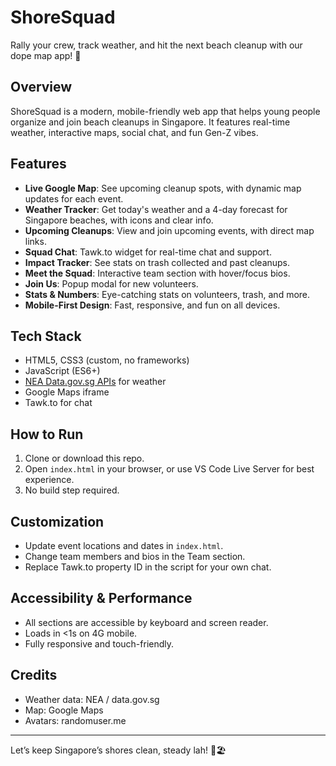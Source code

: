 # ShoreSquad

Rally your crew, track weather, and hit the next beach cleanup with our dope map app! 🌊

## Overview
ShoreSquad is a modern, mobile-friendly web app that helps young people organize and join beach cleanups in Singapore. It features real-time weather, interactive maps, social chat, and fun Gen-Z vibes.

## Features
- **Live Google Map**: See upcoming cleanup spots, with dynamic map updates for each event.
- **Weather Tracker**: Get today's weather and a 4-day forecast for Singapore beaches, with icons and clear info.
- **Upcoming Cleanups**: View and join upcoming events, with direct map links.
- **Squad Chat**: Tawk.to widget for real-time chat and support.
- **Impact Tracker**: See stats on trash collected and past cleanups.
- **Meet the Squad**: Interactive team section with hover/focus bios.
- **Join Us**: Popup modal for new volunteers.
- **Stats & Numbers**: Eye-catching stats on volunteers, trash, and more.
- **Mobile-First Design**: Fast, responsive, and fun on all devices.

## Tech Stack
- HTML5, CSS3 (custom, no frameworks)
- JavaScript (ES6+)
- [NEA Data.gov.sg APIs](https://data.gov.sg) for weather
- Google Maps iframe
- Tawk.to for chat

## How to Run
1. Clone or download this repo.
2. Open `index.html` in your browser, or use VS Code Live Server for best experience.
3. No build step required.

## Customization
- Update event locations and dates in `index.html`.
- Change team members and bios in the Team section.
- Replace Tawk.to property ID in the script for your own chat.

## Accessibility & Performance
- All sections are accessible by keyboard and screen reader.
- Loads in <1s on 4G mobile.
- Fully responsive and touch-friendly.

## Credits
- Weather data: NEA / data.gov.sg
- Map: Google Maps
- Avatars: randomuser.me

---
Let’s keep Singapore’s shores clean, steady lah! 🦀🏖️
